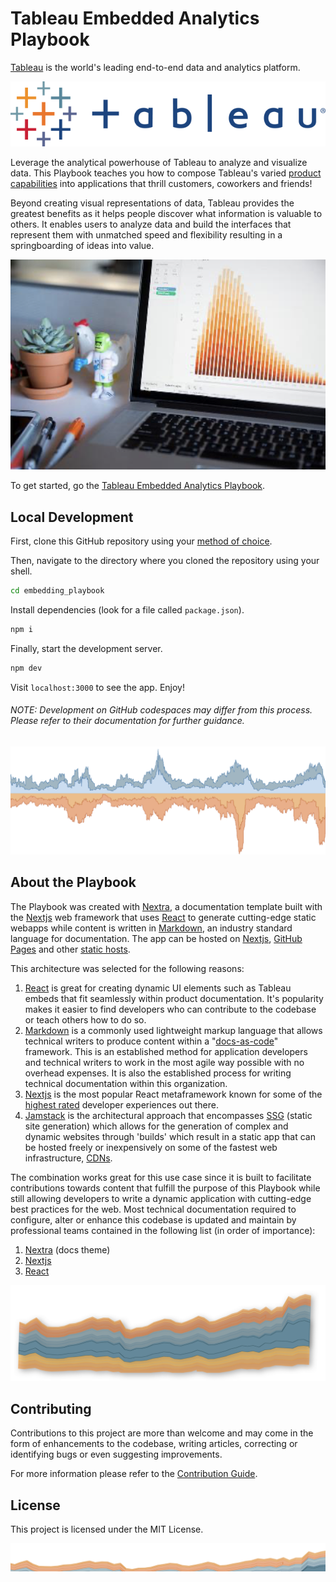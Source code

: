 # Tableau Embedded Analytics Playbook 

[Tableau](https://www.tableau.com) is the world's leading end-to-end data and analytics platform. 

![tableau logo](public/img/tableau/logo_text.png)

Leverage the analytical powerhouse of Tableau to analyze and visualize data. This Playbook teaches you how to compose Tableau's varied [product capabilities](https://www.tableau.com/products/our-platform) into applications that thrill customers, coworkers and friends!

Beyond creating visual representations of data, Tableau provides the greatest benefits as it helps people discover what information is valuable to others. It enables users to analyze data and build the interfaces that represent 
them with unmatched speed and flexibility resulting in a springboarding of ideas into value.

![tableau running on a laptop](public/img/stock/environmental3.png)

To get started, go the [Tableau Embedded Analytics Playbook](https://tab-se.github.io/embedding_playbook).

## Local Development

First, clone this GitHub repository using your [method of choice](https://docs.github.com/en/repositories/creating-and-managing-repositories/cloning-a-repository).

Then, navigate to the directory where you cloned the repository using your shell.

```bash
cd embedding_playbook
```

Install dependencies (look for a file called `package.json`).
```bash
npm i
```

Finally, start the development server.
```bash
npm dev
```

Visit `localhost:3000` to see the app. Enjoy!

###### NOTE: Development on GitHub codespaces may differ from this process. Please refer to their documentation for further guidance.

![up and down area chart](public/img/stock/up_down_area.png)

## About the Playbook

The Playbook was created with [Nextra](https://nextra.site), a documentation template built with the [Nextjs](https://nextjs.org/) web framework that uses [React](https://react.org/) to generate cutting-edge static webapps while content is written in [Markdown](https://www.markdownguide.org/getting-started/), an industry standard language for documentation. The app can be hosted on [Nextjs](https://vercel.com/solutions/nextjs?utm_source=next-site&utm_medium=banner&utm_campaign=home), [GitHub Pages](https://pages.github.com/) and other [static hosts](https://nextjs.org/docs/pages/building-your-application/deploying/static-exports#deploying).

This architecture was selected for the following reasons:
1. [React](https://react.org/) is great for creating dynamic UI elements such as Tableau embeds that fit seamlessly within product documentation. It's popularity makes it easier to find developers who can contribute to the codebase or teach others how to do so.
2. [Markdown](https://www.markdownguide.org/getting-started/) is a commonly used lightweight markup language that allows technical writers to produce content within a "[docs-as-code](https://www.writethedocs.org/guide/docs-as-code/)" framework. This is an established method for application developers and technical writers to work in the most agile way possible with no overhead expenses. It is also the established process for writing technical documentation within this organization.
3. [Nextjs](https://nextjs.org/) is the most popular React metaframework known for some of the [highest rated](https://2022.stateofjs.com/en-US/libraries/front-end-frameworks/#ratios-over-time) developer experiences out there.
4. [Jamstack](https://jamstack.org/glossary/jamstack/) is the architectural approach that encompasses [SSG](https://jamstack.org/glossary/ssg/) (static site generation) which allows for the generation of complex and dynamic websites through 'builds' which result in a static app that can be hosted freely or inexpensively on some of the fastest web infrastructure, [CDNs](https://jamstack.org/glossary/cdn/).

The combination works great for this use case since it is built to facilitate contributions towards content that fulfill the purpose of this Playbook while still allowing developers to write a dynamic application with cutting-edge best practices for the web. Most technical documentation required to configure, alter or enhance this codebase is updated and maintain by professional teams contained in the following list (in order of importance):

1. [Nextra](https://nextra.site) (docs theme)
2. [Nextjs](https://nextjs.org/)
3. [React](https://react.org/)

![area chart](public/img/stock/area_chart.png)

## Contributing

Contributions to this project are more than welcome and may come in the form of enhancements to the codebase, writing articles, correcting or identifying bugs or even suggesting improvements.

For more information please refer to the [Contribution Guide](./CONTRIBUTING.md).


## License

This project is licensed under the MIT License.

![narrow area chart](public/img/stock/area_chart_banner.png)
